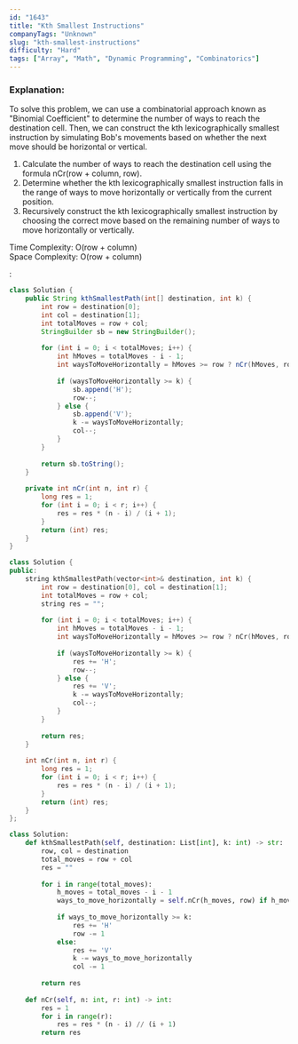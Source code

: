 ```yaml
---
id: "1643"
title: "Kth Smallest Instructions"
companyTags: "Unknown"
slug: "kth-smallest-instructions"
difficulty: "Hard"
tags: ["Array", "Math", "Dynamic Programming", "Combinatorics"]
---
```


### Explanation:
To solve this problem, we can use a combinatorial approach known as "Binomial Coefficient" to determine the number of ways to reach the destination cell. Then, we can construct the kth lexicographically smallest instruction by simulating Bob's movements based on whether the next move should be horizontal or vertical.

1. Calculate the number of ways to reach the destination cell using the formula nCr(row + column, row).
2. Determine whether the kth lexicographically smallest instruction falls in the range of ways to move horizontally or vertically from the current position.
3. Recursively construct the kth lexicographically smallest instruction by choosing the correct move based on the remaining number of ways to move horizontally or vertically.

Time Complexity: O(row + column)  
Space Complexity: O(row + column)

:

```java
class Solution {
    public String kthSmallestPath(int[] destination, int k) {
        int row = destination[0];
        int col = destination[1];
        int totalMoves = row + col;
        StringBuilder sb = new StringBuilder();
        
        for (int i = 0; i < totalMoves; i++) {
            int hMoves = totalMoves - i - 1;
            int waysToMoveHorizontally = hMoves >= row ? nCr(hMoves, row) : 0;
            
            if (waysToMoveHorizontally >= k) {
                sb.append('H');
                row--;
            } else {
                sb.append('V');
                k -= waysToMoveHorizontally;
                col--;
            }
        }
        
        return sb.toString();
    }
    
    private int nCr(int n, int r) {
        long res = 1;
        for (int i = 0; i < r; i++) {
            res = res * (n - i) / (i + 1);
        }
        return (int) res;
    }
}
```

```cpp
class Solution {
public:
    string kthSmallestPath(vector<int>& destination, int k) {
        int row = destination[0], col = destination[1];
        int totalMoves = row + col;
        string res = "";
        
        for (int i = 0; i < totalMoves; i++) {
            int hMoves = totalMoves - i - 1;
            int waysToMoveHorizontally = hMoves >= row ? nCr(hMoves, row) : 0;
            
            if (waysToMoveHorizontally >= k) {
                res += 'H';
                row--;
            } else {
                res += 'V';
                k -= waysToMoveHorizontally;
                col--;
            }
        }
        
        return res;
    }
    
    int nCr(int n, int r) {
        long res = 1;
        for (int i = 0; i < r; i++) {
            res = res * (n - i) / (i + 1);
        }
        return (int) res;
    }
};
```

```python
class Solution:
    def kthSmallestPath(self, destination: List[int], k: int) -> str:
        row, col = destination
        total_moves = row + col
        res = ""
        
        for i in range(total_moves):
            h_moves = total_moves - i - 1
            ways_to_move_horizontally = self.nCr(h_moves, row) if h_moves >= row else 0
            
            if ways_to_move_horizontally >= k:
                res += 'H'
                row -= 1
            else:
                res += 'V'
                k -= ways_to_move_horizontally
                col -= 1
        
        return res
    
    def nCr(self, n: int, r: int) -> int:
        res = 1
        for i in range(r):
            res = res * (n - i) // (i + 1)
        return res
```